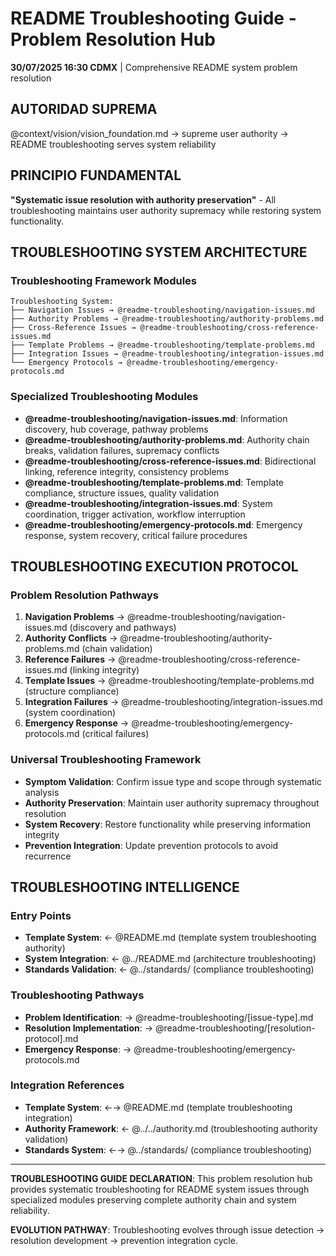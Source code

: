 # README Troubleshooting Guide - Problem Resolution Hub

**30/07/2025 16:30 CDMX** | Comprehensive README system problem resolution

## AUTORIDAD SUPREMA
@context/vision/vision_foundation.md → supreme user authority → README troubleshooting serves system reliability

## PRINCIPIO FUNDAMENTAL
**"Systematic issue resolution with authority preservation"** - All troubleshooting maintains user authority supremacy while restoring system functionality.

## TROUBLESHOOTING SYSTEM ARCHITECTURE

### **Troubleshooting Framework Modules**
```
Troubleshooting System:
├── Navigation Issues → @readme-troubleshooting/navigation-issues.md
├── Authority Problems → @readme-troubleshooting/authority-problems.md
├── Cross-Reference Issues → @readme-troubleshooting/cross-reference-issues.md
├── Template Problems → @readme-troubleshooting/template-problems.md
├── Integration Issues → @readme-troubleshooting/integration-issues.md
└── Emergency Protocols → @readme-troubleshooting/emergency-protocols.md
```

### **Specialized Troubleshooting Modules**
- **@readme-troubleshooting/navigation-issues.md**: Information discovery, hub coverage, pathway problems
- **@readme-troubleshooting/authority-problems.md**: Authority chain breaks, validation failures, supremacy conflicts
- **@readme-troubleshooting/cross-reference-issues.md**: Bidirectional linking, reference integrity, consistency problems
- **@readme-troubleshooting/template-problems.md**: Template compliance, structure issues, quality validation
- **@readme-troubleshooting/integration-issues.md**: System coordination, trigger activation, workflow interruption
- **@readme-troubleshooting/emergency-protocols.md**: Emergency response, system recovery, critical failure procedures

## TROUBLESHOOTING EXECUTION PROTOCOL

### **Problem Resolution Pathways**
1. **Navigation Problems** → @readme-troubleshooting/navigation-issues.md (discovery and pathways)
2. **Authority Conflicts** → @readme-troubleshooting/authority-problems.md (chain validation)
3. **Reference Failures** → @readme-troubleshooting/cross-reference-issues.md (linking integrity)
4. **Template Issues** → @readme-troubleshooting/template-problems.md (structure compliance)
5. **Integration Failures** → @readme-troubleshooting/integration-issues.md (system coordination)
6. **Emergency Response** → @readme-troubleshooting/emergency-protocols.md (critical failures)

### **Universal Troubleshooting Framework**
- **Symptom Validation**: Confirm issue type and scope through systematic analysis
- **Authority Preservation**: Maintain user authority supremacy throughout resolution
- **System Recovery**: Restore functionality while preserving information integrity
- **Prevention Integration**: Update prevention protocols to avoid recurrence

## TROUBLESHOOTING INTELLIGENCE

### **Entry Points**
- **Template System**: ← @README.md (template system troubleshooting authority)
- **System Integration**: ← @../README.md (architecture troubleshooting)
- **Standards Validation**: ← @../standards/ (compliance troubleshooting)

### **Troubleshooting Pathways**
- **Problem Identification**: → @readme-troubleshooting/[issue-type].md
- **Resolution Implementation**: → @readme-troubleshooting/[resolution-protocol].md
- **Emergency Response**: → @readme-troubleshooting/emergency-protocols.md

### **Integration References**
- **Template System**: ←→ @README.md (template troubleshooting integration)
- **Authority Framework**: ← @../../authority.md (troubleshooting authority validation)
- **Standards System**: ←→ @../standards/ (compliance troubleshooting)

---

**TROUBLESHOOTING GUIDE DECLARATION**: This problem resolution hub provides systematic troubleshooting for README system issues through specialized modules preserving complete authority chain and system reliability.

**EVOLUTION PATHWAY**: Troubleshooting evolves through issue detection → resolution development → prevention integration cycle.
